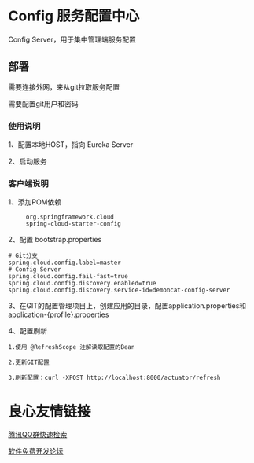 # Config 服务配置中心

Config Server，用于集中管理端服务配置

## 部署

需要连接外网，来从git拉取服务配置

需要配置git用户和密码

### 使用说明

1、配置本地HOST，指向 Eureka Server

2、启动服务

### 客户端说明

1、添加POM依赖

	 
		 org.springframework.cloud 
		 spring-cloud-starter-config 
	 

2、配置 bootstrap.properties

	# Git分支
	spring.cloud.config.label=master
	# Config Server
	spring.cloud.config.fail-fast=true
	spring.cloud.config.discovery.enabled=true 
	spring.cloud.config.discovery.service-id=demoncat-config-server

3、在GIT的配置管理项目上，创建应用的目录，配置application.properties和application-{profile}.properties

4、配置刷新

	1.使用 @RefreshScope 注解读取配置的Bean
	
	2.更新GIT配置
	
	3.刷新配置：curl -XPOST http://localhost:8000/actuator/refresh




 # 良心友情链接

[腾讯QQ群快速检索](http://u.720life.cn/s/8cf73f7c)

[软件免费开发论坛](http://u.720life.cn/s/bbb01dc0)